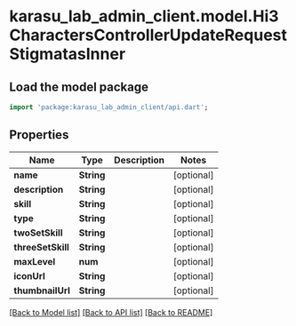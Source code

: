 # karasu_lab_admin_client.model.Hi3CharactersControllerUpdateRequestStigmatasInner

## Load the model package
```dart
import 'package:karasu_lab_admin_client/api.dart';
```

## Properties
Name | Type | Description | Notes
------------ | ------------- | ------------- | -------------
**name** | **String** |  | [optional] 
**description** | **String** |  | [optional] 
**skill** | **String** |  | [optional] 
**type** | **String** |  | [optional] 
**twoSetSkill** | **String** |  | [optional] 
**threeSetSkill** | **String** |  | [optional] 
**maxLevel** | **num** |  | [optional] 
**iconUrl** | **String** |  | [optional] 
**thumbnailUrl** | **String** |  | [optional] 

[[Back to Model list]](../README.md#documentation-for-models) [[Back to API list]](../README.md#documentation-for-api-endpoints) [[Back to README]](../README.md)


